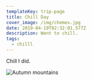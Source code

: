 ```yaml
---
templateKey: trip-page
title: Chill Day
cover_image: /img/chemex.jpg
date: 2019-04-19T02:32:01.577Z
description: Went to chill.
tags:
  - chilll
---
```

Chill I did.

![Autumn mountains](/img/mountains.jpg "Fall in the Sierra")
